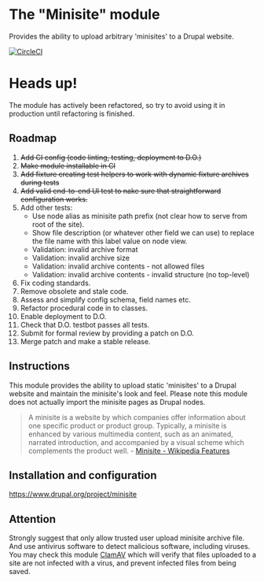 The "Minisite" module
=====================
Provides the ability to upload arbitrary 'minisites' to a Drupal website.

[![CircleCI](https://circleci.com/gh/salsadigitalauorg/minisite.svg?style=svg&circle-token=fd691d0f6736c1fb3e232c4d5f7d3fcd3fd12524)](https://circleci.com/gh/salsadigitalauorg/minisite)

# Heads up!
The module has actively been refactored, so try to avoid using it in production
until refactoring is finished.

## Roadmap

1. ~~Add CI config (code linting, testing, deployment to D.O.)~~
2. ~~Make module installable in CI~~
3. ~~Add fixture creating test helpers to work with dynamic fixture archives 
   during tests~~
4. ~~Add valid end-to-end UI test to nake sure that straightforward 
   configuration works.~~
5. Add other tests:
    - Use node alias as minisite path prefix (not clear how to serve from root 
      of the site).
    - Show file description (or whatever other field we can use) to replace the 
      file name with this label value on node view.
    - Validation: invalid archive format
    - Validation: invalid archive size
    - Validation: invalid archive contents - not allowed files
    - Validation: invalid archive contents - invalid structure (no top-level) 
6. Fix coding standards.
7. Remove obsolete and stale code.
8. Assess and simplify config schema, field names etc.
9. Refactor procedural code in to classes.
10. Enable deployment to D.O.
11. Check that D.O. testbot passes all tests.
12. Submit for formal review by providing a patch on D.O.
13. Merge patch and make a stable release.

Instructions
------------
This module provides the ability to upload static 'minisites' to a Drupal 
website and maintain the minisite's look and feel. Please note this module does 
not actually import the minisite pages as Drupal nodes.

> A minisite is a website by which companies offer information about one 
specific product or product group. Typically, a minisite is enhanced by 
various multimedia content, such as an animated, narrated introduction, 
and accompanied by a visual scheme which complements the product 
well. - [Minisite - Wikipedia Features](https://en.wikipedia.org/wiki/Minisite)

Installation and configuration
------------------------------
https://www.drupal.org/project/minisite

Attention
---------
Strongly suggest that only allow trusted user upload minisite archive file. 
And use antivirus software to detect malicious software, including viruses. 
You may check this module [ClamAV](https://www.clamav.net/) which will verify 
that files uploaded to a site are not infected with a virus, and prevent 
infected files from being saved.
